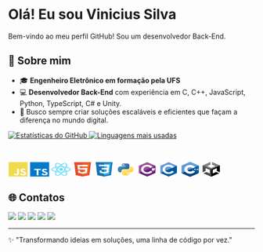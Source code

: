 # Olá! Eu sou Vinicius Silva

Bem-vindo ao meu perfil GitHub! Sou um desenvolvedor Back-End.

## 🚀 Sobre mim
- 🎓 **Engenheiro Eletrônico em formação pela UFS**
- 💻 **Desenvolvedor Back-End** com experiência em C, C++, JavaScript, Python, TypeScript, C# e Unity.
- 🌟 Busco sempre criar soluções escaláveis e eficientes que façam a diferença no mundo digital.


<div>
<a href="https://github.com/Vinicy21-backend">
<img height="175em" src="https://github-readme-stats.vercel.app/api?username=Vinicy21-backend&show_icons=true&theme=dark&include_all_commits=true&count_private=true" alt="Estatísticas do GitHub">
<img height="175em" src="https://github-readme-stats.vercel.app/api/top-langs/?username=Vinicy21-backend&layout=compact&langs_count=16&theme=dark" alt="Linguagens mais usadas">
</a>
</div>

## 
<div style="display: inline_block"><br>
<img align="center" alt="JavaScript" height="30" width="40" src="https://raw.githubusercontent.com/devicons/devicon/master/icons/javascript/javascript-plain.svg">
<img align="center" alt="TypeScript" height="30" width="40" src="https://raw.githubusercontent.com/devicons/devicon/master/icons/typescript/typescript-plain.svg">
<img align="center" alt="React" height="30" width="40" src="https://raw.githubusercontent.com/devicons/devicon/master/icons/react/react-original.svg">
<img align="center" alt="HTML" height="30" width="40" src="https://raw.githubusercontent.com/devicons/devicon/master/icons/html5/html5-original.svg">
<img align="center" alt="CSS" height="30" width="40" src="https://raw.githubusercontent.com/devicons/devicon/master/icons/css3/css3-original.svg">
<img align="center" alt="Python" height="30" width="40" src="https://raw.githubusercontent.com/devicons/devicon/master/icons/python/python-original.svg">
<img align="center" alt="C#" height="30" width="40" src="https://raw.githubusercontent.com/devicons/devicon/master/icons/csharp/csharp-original.svg">
<img align="center" alt="C" height="30" width="40" src="https://raw.githubusercontent.com/devicons/devicon/master/icons/c/c-original.svg">
<img align="center" alt="C++" height="30" width="40" src="https://raw.githubusercontent.com/devicons/devicon/master/icons/cplusplus/cplusplus-original.svg">
<img align="center" alt="Unity" height="30" width="40" src="https://raw.githubusercontent.com/devicons/devicon/master/icons/unity/unity-original.svg">
</div>

## 🌐 Contatos
<div>
<a href="https://www.linkedin.com/in/vinicius-silva" target="_blank"><img src="https://img.shields.io/badge/-LinkedIn-%230077B5?style=for-the-badge&logo=linkedin&logoColor=white" target="_blank"></a>
<a href = "mailto:viniciussilvawork09@gmail.com"><img src="https://img.shields.io/badge/-Gmail-%23333?style=for-the-badge&logo=gmail&logoColor=white" target="_blank"></a>
  <a href="https://instagram.com/viniciussilva15_" target="_blank"><img src="https://img.shields.io/badge/-Instagram-E4405F?style=for-the-badge&logo=instagram&logoColor=white" target="_blank"></a>
<a href="https://facebook.com/vinicy21" target="_blank"><img src="https://img.shields.io/badge/-Facebook-1877F2?style=for-the-badge&logo=facebook&logoColor=white" target="_blank"></a>
<a href="https://wa.me/5579996432017" target="_blank"><img src="https://img.shields.io/badge/-WhatsApp-25D366?style=for-the-badge&logo=whatsapp&logoColor=white" target="_blank"></a>
</div>

---

✨ "Transformando ideias em soluções, uma linha de código por vez."
